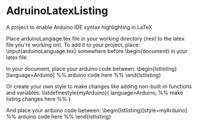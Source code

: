 # AdruinoLatexListing
A project to enable Arduino IDE syntax highlighting in LaTeX

Place arduinoLangiage.tex file in your working directory (next to the latex file you're
working on).
To add it to your project, place:
  \input{arduinoLanguage.tex}
somewhere before \begin{document} in your latex file.

In your document, place your arduino code between:
  \begin{lstlisting}[language=Arduino]
    %% arduino code here %%
  \end{lstlisting}
  
  
Or create your own style to make changes like adding non-built-in functions and variables:
  \lstdefinestyle{myArduino}{
    language=Arduino,
    %% make listing changes here %%
  }

And place your arduino code between:
  \begin{lstlisting}[style=myArduino]
    %% arduino code here %%
  \end{lstlisting}
